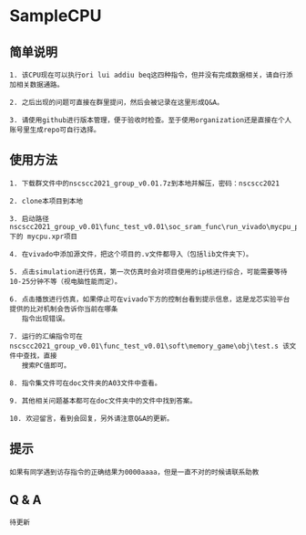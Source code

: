 # SampleCPU

## 简单说明

    1. 该CPU现在可以执行ori lui addiu beq这四种指令，但并没有完成数据相关，请自行添加相关数据通路。

    2. 之后出现的问题可直接在群里提问，然后会被记录在这里形成Q&A。

    3. 请使用github进行版本管理，便于验收时检查。至于使用organization还是直接在个人账号里生成repo可自行选择。

## 使用方法
    
    1. 下载群文件中的nscscc2021_group_v0.01.7z到本地并解压，密码：nscscc2021

    2. clone本项目到本地

    3. 启动路径 nscscc2021_group_v0.01\func_test_v0.01\soc_sram_func\run_vivado\mycpu_prj1 下的 mycpu.xpr项目

    4. 在vivado中添加源文件，把这个项目的.v文件都导入（包括lib文件夹下）。

    5. 点击simulation进行仿真，第一次仿真时会对项目使用的ip核进行综合，可能需要等待10-25分钟不等（视电脑性能而定）。

    6. 点击播放进行仿真，如果停止可在vivado下方的控制台看到提示信息，这是龙芯实验平台提供的比对机制会告诉你当前在哪条
       指令出现错误。

    7. 运行的汇编指令可在 nscscc2021_group_v0.01\func_test_v0.01\soft\memory_game\obj\test.s 该文件中查找，直接
       搜索PC值即可。

    8. 指令集文件可在doc文件夹的A03文件中查看。

    9. 其他相关问题基本都可在doc文件夹中的文件中找到答案。
    
    10. 欢迎留言，看到会回复，另外请注意Q&A的更新。

## 提示
    
    如果有同学遇到访存指令的正确结果为0000aaaa，但是一直不对的时候请联系助教

## Q & A

    待更新
